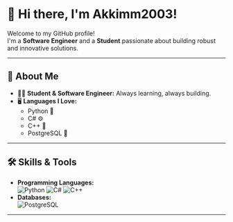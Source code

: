 # 👋 Hi there, I'm Akkimm2003!

Welcome to my GitHub profile!  
I'm a **Software Engineer** and a **Student** passionate about building robust and innovative solutions.

---

## 🚀 About Me

- 👨‍💻 **Student & Software Engineer:** Always learning, always building.
- 🖥️ **Languages I Love:**  
  - Python 🐍  
  - C# ⚙️  
  - C++ 🚀  
  - PostgreSQL 🐘  

---

## 🛠️ Skills & Tools

- **Programming Languages:**  
  ![Python](https://img.shields.io/badge/-Python-3776AB?logo=python&logoColor=fff) 
  ![C#](https://img.shields.io/badge/-C%23-239120?logo=c-sharp&logoColor=fff)
  ![C++](https://img.shields.io/badge/-C++-00599C?logo=c%2B%2B&logoColor=fff)
- **Databases:**  
  ![PostgreSQL](https://img.shields.io/badge/-PostgreSQL-4169E1?logo=postgresql&logoColor=fff)

---
